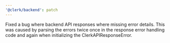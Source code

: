 ```yaml
---
'@clerk/backend': patch
---
```


Fixed a bug where backend API responses where missing error details. This was caused by parsing the errors twice once in the response error handling code and again when initializing the ClerkAPIResponseError.
